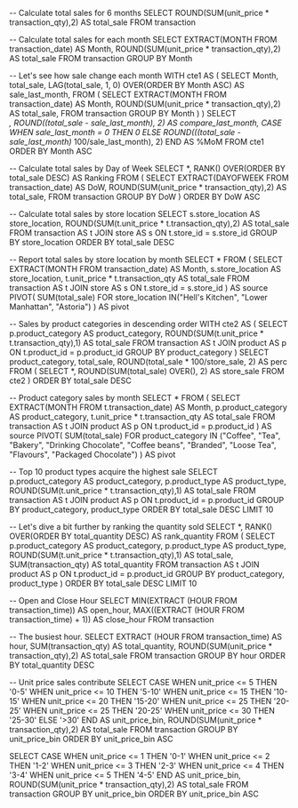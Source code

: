 -- Calculate total sales for 6 months
SELECT ROUND(SUM(unit_price * transaction_qty),2) AS total_sale
FROM transaction


-- Calculate total sales for each month
SELECT EXTRACT(MONTH FROM transaction_date) AS Month,
  ROUND(SUM(unit_price * transaction_qty),2) AS total_sale
FROM transaction
GROUP BY Month


-- Let's see how sale change each month
WITH cte1 AS (
  SELECT 
    Month, 
    total_sale, 
    LAG(total_sale, 1, 0) OVER(ORDER BY Month ASC) AS sale_last_month,
FROM (
  SELECT EXTRACT(MONTH FROM transaction_date) AS Month,
      ROUND(SUM(unit_price * transaction_qty),2) AS total_sale,
  FROM transaction
  GROUP BY Month
  )
)
SELECT  
  *, 
  ROUND((total_sale - sale_last_month), 2) AS compare_last_month,
  CASE WHEN sale_last_month = 0 THEN 0
    ELSE ROUND(((total_sale - sale_last_month)* 100/sale_last_month), 2)  END AS %MoM
FROM cte1
ORDER BY Month ASC


-- Calculate total sales by Day of Week
SELECT 
  *, 
  RANK() OVER(ORDER BY total_sale DESC) AS Ranking
FROM (
  SELECT 
    EXTRACT(DAYOFWEEK FROM transaction_date) AS DoW,
    ROUND(SUM(unit_price * transaction_qty),2) AS total_sale, 
  FROM transaction
  GROUP BY DoW
)
ORDER BY DoW ASC


-- Calculate total sales by store location
SELECT 
  s.store_location AS store_location,
  ROUND(SUM(t.unit_price * t.transaction_qty),2) AS total_sale
FROM transaction AS t
JOIN store AS s
ON t.store_id = s.store_id
GROUP BY store_location
ORDER BY total_sale DESC


-- Report total sales by store location by month
SELECT *
FROM
(
SELECT 
  EXTRACT(MONTH FROM transaction_date) AS Month,
  s.store_location AS store_location,
  t.unit_price * t.transaction_qty AS total_sale
FROM transaction AS t
JOIN store AS s
ON t.store_id = s.store_id
) AS source
PIVOT(
  SUM(total_sale)
  FOR store_location IN("Hell's Kitchen", "Lower Manhattan", "Astoria")
) AS pivot


-- Sales by product categories in descending order
WITH cte2 AS (
  SELECT 
    p.product_category AS product_category,
    ROUND(SUM(t.unit_price * t.transaction_qty),1) AS total_sale
  FROM transaction AS t
  JOIN product AS p
  ON t.product_id = p.product_id
  GROUP BY product_category
)
SELECT 
  product_category,
  total_sale,
  ROUND(total_sale * 100/store_sale, 2) AS perc
FROM (
  SELECT 
    *,
    ROUND(SUM(total_sale) OVER(), 2) AS store_sale
  FROM cte2
  )
ORDER BY total_sale DESC


-- Product category sales by month
SELECT *
FROM
(
SELECT 
  EXTRACT(MONTH FROM t.transaction_date) AS Month,
  p.product_category AS product_category,
  t.unit_price * t.transaction_qty AS total_sale
FROM transaction AS t
JOIN product AS p
ON t.product_id = p.product_id
) AS source
PIVOT(
  SUM(total_sale)
  FOR product_category IN ("Coffee", "Tea", "Bakery", "Drinking Chocolate", "Coffee beans", "Branded", "Loose Tea", "Flavours", "Packaged Chocolate")
) AS pivot


-- Top 10 product types acquire the highest sale
SELECT
  p.product_category AS product_category,
  p.product_type AS product_type,
  ROUND(SUM(t.unit_price * t.transaction_qty),1) AS total_sale
FROM transaction AS t
JOIN product AS p
ON t.product_id = p.product_id
GROUP BY product_category, product_type
ORDER BY total_sale DESC
LIMIT 10


-- Let's dive a bit further by ranking the quantity sold
SELECT
  *,
  RANK() OVER(ORDER BY total_quantity DESC) AS rank_quantity
FROM (
SELECT
  p.product_category AS product_category,
  p.product_type AS product_type,
  ROUND(SUM(t.unit_price * t.transaction_qty),1) AS total_sale,
  SUM(transaction_qty) AS total_quantity
FROM transaction AS t
JOIN product AS p
ON t.product_id = p.product_id
GROUP BY product_category, product_type
)
ORDER BY total_sale DESC
LIMIT 10


-- Open and Close Hour
SELECT 
  MIN(EXTRACT (HOUR FROM transaction_time)) AS open_hour,
  MAX((EXTRACT (HOUR FROM transaction_time) + 1))  AS close_hour
FROM transaction 


-- The busiest hour. 
SELECT 
  EXTRACT (HOUR FROM transaction_time) AS hour,
  SUM(transaction_qty) AS total_quantity,
  ROUND(SUM(unit_price * transaction_qty),2) AS total_sale
FROM transaction
GROUP BY hour
ORDER BY total_quantity DESC


-- Unit price sales contribute
SELECT 
  CASE WHEN unit_price <= 5 THEN '0-5'
       WHEN unit_price <= 10 THEN '5-10'
       WHEN unit_price <= 15 THEN '10-15'
       WHEN unit_price <= 20 THEN '15-20'
       WHEN unit_price <= 25 THEN '20-25'
       WHEN unit_price <= 25 THEN '20-25'
       WHEN unit_price <= 30 THEN '25-30'
       ELSE '>30' END AS unit_price_bin,
  ROUND(SUM(unit_price * transaction_qty),2) AS total_sale
FROM transaction
GROUP BY unit_price_bin
ORDER BY unit_price_bin ASC


SELECT 
  CASE WHEN unit_price <= 1 THEN '0-1'
       WHEN unit_price <= 2 THEN '1-2'
       WHEN unit_price <= 3 THEN '2-3'
       WHEN unit_price <= 4 THEN '3-4'
       WHEN unit_price <= 5 THEN '4-5'
       END AS unit_price_bin,
  ROUND(SUM(unit_price * transaction_qty),2) AS total_sale
FROM transaction
GROUP BY unit_price_bin
ORDER BY unit_price_bin ASC
